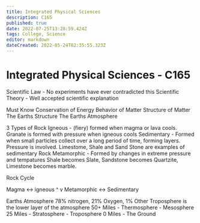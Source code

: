 ```yaml
---
title: Integrated Physical Sciences
description: C165
published: true
date: 2022-07-25T13:28:59.424Z
tags: College, Science
editor: markdown
dateCreated: 2022-05-24T02:35:55.323Z
---
```

# Integrated Physical Sciences - C165

Scientific Law - No experiments have ever contradicted this
Scientific Theory - Well accepted scientific explanation

Must Know
	Conservation of Energy
	Behavior of Matter
	Structure of Matter
	The Earths Structure
	The Earths Atmosphere

3 Types of Rock
	Igneous - (fiery) formed when magma or lava cools.
		 Granate is formed with pressure when igneous cools
	Sedimentary - Formed when small particles collect over a long period of time, forming layers. Pressure is involved.
		Limestome, Shale and Sand Stone are examples of sedimentary Rock
	Metamorphic - Formed by changes in extreme pressure and tempatures
		Shale becomes Slate, Sandstone becomes Quartzite, Limestone becomes marble.

Rock Cycle

Magma          <->         igneous
  ^                                       v 
Metamorphic <-> Sedimentary 

Earths Atmosphere
78% nitrogen, 21% Oxygen, 1% Other
Troposphere is the lower layer of the atmosphere
	50+ Miles - Thermosphere
	                 - Mesosphere
	25 Miles    - Stratosphere
	                 - Troposphere
	0 Miles      - The Ground